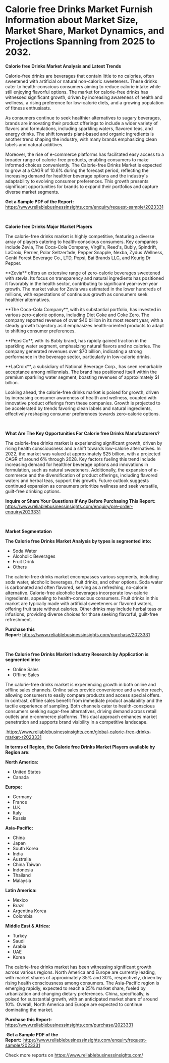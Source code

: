 <p><h1>Calorie free Drinks Market Furnish Information about Market Size, Market Share, Market Dynamics, and Projections Spanning from 2025 to 2032.</h1></p><p><strong>Calorie free Drinks Market Analysis and Latest Trends</strong></p>
<p><p>Calorie-free drinks are beverages that contain little to no calories, often sweetened with artificial or natural non-caloric sweeteners. These drinks cater to health-conscious consumers aiming to reduce calorie intake while still enjoying flavorful options. The market for calorie-free drinks has witnessed significant growth, driven by increasing awareness of health and wellness, a rising preference for low-calorie diets, and a growing population of fitness enthusiasts. </p><p>As consumers continue to seek healthier alternatives to sugary beverages, brands are innovating their product offerings to include a wider variety of flavors and formulations, including sparkling waters, flavored teas, and energy drinks. The shift towards plant-based and organic ingredients is another trend shaping the industry, with many brands emphasizing clean labels and natural additives.</p><p>Moreover, the rise of e-commerce platforms has facilitated easy access to a broader range of calorie-free products, enabling consumers to make informed choices conveniently. The Calorie-free Drinks Market is expected to grow at a CAGR of 10.6% during the forecast period, reflecting the increasing demand for healthier beverage options and the industry's adaptability to evolving consumer preferences. This growth presents significant opportunities for brands to expand their portfolios and capture diverse market segments.</p></p>
<p><strong>Get a Sample PDF of the Report:&nbsp;</strong> <a href="https://www.reliablebusinessinsights.com/enquiry/request-sample/2023331?utm_campaign=1789&utm_medium=2&utm_source=Github&utm_content=ia&utm_term=07042025&utm_id=calorie-free-drinks">https://www.reliablebusinessinsights.com/enquiry/request-sample/2023331</a></p>
<p>&nbsp;</p>
<p><strong>Calorie free Drinks Major Market Players</strong></p>
<p><p>The calorie-free drinks market is highly competitive, featuring a diverse array of players catering to health-conscious consumers. Key companies include Zevia, The Coca-Cola Company, Virgil's, Reed's, Bubly, Spindrift, LaCroix, Perrier, Polar Seltzer’ade, Pepper Snapple, Nexba, Zydus Wellness, Genki Forest Beverage Co., LTD, Pepsi, Bai Brands LLC, and Keurig Dr Pepper.</p><p>**Zevia** offers an extensive range of zero-calorie beverages sweetened with stevia. Its focus on transparency and natural ingredients has positioned it favorably in the health sector, contributing to significant year-over-year growth. The market value for Zevia was estimated in the lower hundreds of millions, with expectations of continuous growth as consumers seek healthier alternatives.</p><p>**The Coca-Cola Company**, with its substantial portfolio, has invested in various zero-calorie options, including Diet Coke and Coke Zero. The company reported revenue of over $40 billion in its most recent year, with a steady growth trajectory as it emphasizes health-oriented products to adapt to shifting consumer preferences.</p><p>**PepsiCo**, with its Bubly brand, has rapidly gained traction in the sparkling water segment, emphasizing natural flavors and no calories. The company generated revenues over $70 billion, indicating a strong performance in the beverage sector, particularly in low-calorie drinks.</p><p>**LaCroix**, a subsidiary of National Beverage Corp., has seen remarkable acceptance among millennials. The brand has positioned itself within the premium sparkling water segment, boasting revenues of approximately $1 billion.</p><p>Looking ahead, the calorie-free drinks market is poised for growth, driven by increasing consumer awareness of health and wellness, coupled with innovative product offerings from these companies. Growth is projected to be accelerated by trends favoring clean labels and natural ingredients, effectively reshaping consumer preferences towards zero-calorie options.</p></p>
<p>&nbsp;</p>
<p><strong>What Are The Key Opportunities For Calorie free Drinks Manufacturers?</strong></p>
<p><p>The calorie-free drinks market is experiencing significant growth, driven by rising health consciousness and a shift towards low-calorie alternatives. In 2022, the market was valued at approximately $25 billion, with a projected CAGR of around 6% through 2028. Key factors fueling this trend include increasing demand for healthier beverage options and innovations in formulation, such as natural sweeteners. Additionally, the expansion of e-commerce and the diversification of product offerings, including flavored waters and herbal teas, support this growth. Future outlook suggests continued expansion as consumers prioritize wellness and seek versatile, guilt-free drinking options.</p></p>
<p><strong>Inquire or Share Your Questions If Any Before Purchasing This Report:</strong> <a href="https://www.reliablebusinessinsights.com/enquiry/pre-order-enquiry/2023331?utm_campaign=1789&utm_medium=2&utm_source=Github&utm_content=ia&utm_term=07042025&utm_id=calorie-free-drinks">https://www.reliablebusinessinsights.com/enquiry/pre-order-enquiry/2023331</a></p>
<p>&nbsp;</p>
<p><strong>Market Segmentation</strong></p>
<p><strong>The Calorie free Drinks Market Analysis by types is segmented into:</strong></p>
<p><ul><li>Soda Water</li><li>Alcoholic Beverages</li><li>Fruit Drink</li><li>Others</li></ul></p>
<p><p>The calorie-free drinks market encompasses various segments, including soda water, alcoholic beverages, fruit drinks, and other options. Soda water is carbonated and often flavored, serving as a refreshing, no-calorie alternative. Calorie-free alcoholic beverages incorporate low-calorie ingredients, appealing to health-conscious consumers. Fruit drinks in this market are typically made with artificial sweeteners or flavored waters, offering fruit taste without calories. Other drinks may include herbal teas or infusions, providing diverse choices for those seeking flavorful, guilt-free refreshment.</p></p>
<p><strong>Purchase this Report:&nbsp;</strong><a href="https://www.reliablebusinessinsights.com/purchase/2023331?utm_campaign=1789&utm_medium=2&utm_source=Github&utm_content=ia&utm_term=07042025&utm_id=calorie-free-drinks">https://www.reliablebusinessinsights.com/purchase/2023331</a></p>
<p>&nbsp;</p>
<p><strong>The Calorie free Drinks Market Industry Research by Application is segmented into:</strong></p>
<p><ul><li>Online Sales</li><li>Offline Sales</li></ul></p>
<p><p>The calorie-free drinks market is experiencing growth in both online and offline sales channels. Online sales provide convenience and a wider reach, allowing consumers to easily compare products and access special offers. In contrast, offline sales benefit from immediate product availability and the tactile experience of sampling. Both channels cater to health-conscious consumers seeking sugar-free alternatives, driving demand across retail outlets and e-commerce platforms. This dual approach enhances market penetration and supports brand visibility in a competitive landscape.</p></p>
<p><a href="https://www.reliablebusinessinsights.com/global-calorie-free-drinks-market-r2023331?utm_campaign=1789&utm_medium=2&utm_source=Github&utm_content=ia&utm_term=07042025&utm_id=calorie-free-drinks">&nbsp;https://www.reliablebusinessinsights.com/global-calorie-free-drinks-market-r2023331</a></p>
<p><strong>In terms of Region, the Calorie free Drinks Market Players available by Region are:</strong></p>
<p>
    <p> <strong> North America: </strong>
        <ul>
            <li>United States</li>
            <li>Canada</li>
        </ul>
        </p> 
    <p> <strong> Europe: </strong>
        <ul>
            <li>Germany</li>
            <li>France</li>
            <li>U.K.</li>
            <li>Italy</li>
            <li>Russia</li>
        </ul>
        </p> 
    <p> <strong> Asia-Pacific: </strong>
        <ul>
            <li>China</li>
            <li>Japan</li>
            <li>South Korea</li>
            <li>India</li>
            <li>Australia</li>
            <li>China Taiwan</li>
            <li>Indonesia</li>
            <li>Thailand</li>
            <li>Malaysia</li>
        </ul>
        </p> 
    <p> <strong> Latin America: </strong>
        <ul>
            <li>Mexico</li>
            <li>Brazil</li>
            <li>Argentina Korea</li>
            <li>Colombia</li>
        </ul>
        </p> 
    <p> <strong> Middle East & Africa: </strong>
        <ul>
            <li>Turkey</li>
            <li>Saudi</li>
            <li>Arabia</li>
            <li>UAE</li>
            <li>Korea</li>
        </ul>
    </p>
    </p>
<p><p>The calorie-free drinks market has been witnessing significant growth across various regions. North America and Europe are currently leading, with market shares of approximately 35% and 30%, respectively, driven by rising health consciousness among consumers. The Asia-Pacific region is emerging rapidly, expected to reach a 25% market share, fueled by urbanization and changing dietary preferences. China, specifically, is poised for substantial growth, with an anticipated market share of around 10%. Overall, North America and Europe are expected to continue dominating the market.</p></p>
<p><strong>Purchase this Report: </strong><a href="https://www.reliablebusinessinsights.com/purchase/2023331?utm_campaign=1789&utm_medium=2&utm_source=Github&utm_content=ia&utm_term=07042025&utm_id=calorie-free-drinks">https://www.reliablebusinessinsights.com/purchase/2023331</a></p>
<p>&nbsp;<strong>Get a Sample PDF of the Report:&nbsp;&nbsp;</strong><a href="https://www.reliablebusinessinsights.com/enquiry/request-sample/2023331?utm_campaign=1789&utm_medium=2&utm_source=Github&utm_content=ia&utm_term=07042025&utm_id=calorie-free-drinks">https://www.reliablebusinessinsights.com/enquiry/request-sample/2023331</a></p>
<p><strong></strong></p>
<p>Check more reports on <a href="https://www.reliablebusinessinsights.com/?utm_campaign=1789&utm_medium=2&utm_source=Github&utm_content=ia&utm_term=07042025&utm_id=calorie-free-drinks">https://www.reliablebusinessinsights.com/</a></p>
